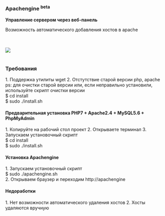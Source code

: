 <h3>Apachengine <sup>beta</sup></h3>
<b>Управление сервером через веб-панель</b>
<p>Возможность автоматического добавления хостов в apache</p>
<br><br>
<img src="https://habrastorage.org/files/ed4/8b6/ffa/ed48b6ffaf5d4bd3aca20c02eeb97a5a.png" aling="center"/>
<br><br>
<h3>Требования</h3>
1. Поддержка утилиты wget
2. Отстутствие старой версии php, apache <br>  
ps: для очистки старой версии или, если неправильно установили, используйте скрипт очистки версии
<br>    
      $ cd install <br> 
      $ sudo ./install.sh <br> 

<h4>Предварительная установка PHP7 + Apache2.4 + MySQL5.6 + PhpMyAdmin</h4>
1. Копируйте на рабочий стол проект
2. Открываете терминал
3. Запускаем установочный скрипт
<br> 
      $ cd install<br> 
      $ sudo ./install.sh<br> 

<h4>Установка Apachengine</h4>
1. Запускаем установочный скрипт <br>  
      $ sudo ./apachengine.sh<br>
2. Открываем браузер и переходим http://apachengine

<h4>Недоработки</h4>
1. Нет возможности автоматического удаления хостов
2. Хосты удаляются вручную
